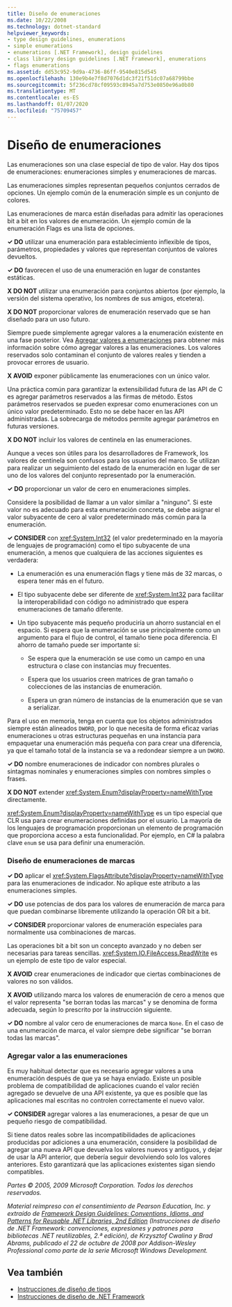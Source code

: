 ```yaml
---
title: Diseño de enumeraciones
ms.date: 10/22/2008
ms.technology: dotnet-standard
helpviewer_keywords:
- type design guidelines, enumerations
- simple enumerations
- enumerations [.NET Framework], design guidelines
- class library design guidelines [.NET Framework], enumerations
- flags enumerations
ms.assetid: dd53c952-9d9a-4736-86ff-9540e815d545
ms.openlocfilehash: 130e9b4e7f8d7076d1dc3f21f51dc07a68799bbe
ms.sourcegitcommit: 5f236cd78cf09593c8945a7d753e0850e96a0b80
ms.translationtype: MT
ms.contentlocale: es-ES
ms.lasthandoff: 01/07/2020
ms.locfileid: "75709457"
---
```

# <a name="enum-design"></a>Diseño de enumeraciones

Las enumeraciones son una clase especial de tipo de valor. Hay dos tipos de enumeraciones: enumeraciones simples y enumeraciones de marcas.

Las enumeraciones simples representan pequeños conjuntos cerrados de opciones. Un ejemplo común de la enumeración simple es un conjunto de colores.

Las enumeraciones de marca están diseñadas para admitir las operaciones bit a bit en los valores de enumeración. Un ejemplo común de la enumeración Flags es una lista de opciones.

**✓ DO** utilizar una enumeración para establecimiento inflexible de tipos, parámetros, propiedades y valores que representan conjuntos de valores devueltos.

**✓ DO** favorecen el uso de una enumeración en lugar de constantes estáticas.

**X DO NOT** utilizar una enumeración para conjuntos abiertos (por ejemplo, la versión del sistema operativo, los nombres de sus amigos, etcetera).

**X DO NOT** proporcionar valores de enumeración reservado que se han diseñado para un uso futuro.

Siempre puede simplemente agregar valores a la enumeración existente en una fase posterior. Vea [Agregar valores a enumeraciones](#add_value) para obtener más información sobre cómo agregar valores a las enumeraciones. Los valores reservados solo contaminan el conjunto de valores reales y tienden a provocar errores de usuario.

**X AVOID** exponer públicamente las enumeraciones con un único valor.

Una práctica común para garantizar la extensibilidad futura de las API de C es agregar parámetros reservados a las firmas de método. Estos parámetros reservados se pueden expresar como enumeraciones con un único valor predeterminado. Esto no se debe hacer en las API administradas. La sobrecarga de métodos permite agregar parámetros en futuras versiones.

**X DO NOT** incluir los valores de centinela en las enumeraciones.

Aunque a veces son útiles para los desarrolladores de Framework, los valores de centinela son confusos para los usuarios del marco. Se utilizan para realizar un seguimiento del estado de la enumeración en lugar de ser uno de los valores del conjunto representado por la enumeración.

**✓ DO** proporcionar un valor de cero en enumeraciones simples.

Considere la posibilidad de llamar a un valor similar a "ninguno". Si este valor no es adecuado para esta enumeración concreta, se debe asignar el valor subyacente de cero al valor predeterminado más común para la enumeración.

**✓ CONSIDER** con <xref:System.Int32> (el valor predeterminado en la mayoría de lenguajes de programación) como el tipo subyacente de una enumeración, a menos que cualquiera de las acciones siguientes es verdadera:

- La enumeración es una enumeración flags y tiene más de 32 marcas, o espera tener más en el futuro.

- El tipo subyacente debe ser diferente de <xref:System.Int32> para facilitar la interoperabilidad con código no administrado que espera enumeraciones de tamaño diferente.

- Un tipo subyacente más pequeño produciría un ahorro sustancial en el espacio. Si espera que la enumeración se use principalmente como un argumento para el flujo de control, el tamaño tiene poca diferencia. El ahorro de tamaño puede ser importante si:

  - Se espera que la enumeración se use como un campo en una estructura o clase con instancias muy frecuentes.

  - Espera que los usuarios creen matrices de gran tamaño o colecciones de las instancias de enumeración.

  - Espera un gran número de instancias de la enumeración que se van a serializar.

Para el uso en memoria, tenga en cuenta que los objetos administrados siempre están alineados `DWORD`, por lo que necesita de forma eficaz varias enumeraciones u otras estructuras pequeñas en una instancia para empaquetar una enumeración más pequeña con para crear una diferencia, ya que el tamaño total de la instancia se va a redondear siempre a un `DWORD`.

**✓ DO** nombre enumeraciones de indicador con nombres plurales o sintagmas nominales y enumeraciones simples con nombres simples o frases.

**X DO NOT** extender <xref:System.Enum?displayProperty=nameWithType> directamente.

<xref:System.Enum?displayProperty=nameWithType> es un tipo especial que CLR usa para crear enumeraciones definidas por el usuario. La mayoría de los lenguajes de programación proporcionan un elemento de programación que proporciona acceso a esta funcionalidad. Por ejemplo, en C# la palabra clave `enum` se usa para definir una enumeración.

<a name="design"></a>

### <a name="designing-flag-enums"></a>Diseño de enumeraciones de marcas

**✓ DO** aplicar el <xref:System.FlagsAttribute?displayProperty=nameWithType> para las enumeraciones de indicador. No aplique este atributo a las enumeraciones simples.

**✓ DO** use potencias de dos para los valores de enumeración de marca para que puedan combinarse libremente utilizando la operación OR bit a bit.

**✓ CONSIDER** proporcionar valores de enumeración especiales para normalmente usa combinaciones de marcas.

Las operaciones bit a bit son un concepto avanzado y no deben ser necesarias para tareas sencillas. <xref:System.IO.FileAccess.ReadWrite> es un ejemplo de este tipo de valor especial.

**X AVOID** crear enumeraciones de indicador que ciertas combinaciones de valores no son válidos.

**X AVOID** utilizando marca los valores de enumeración de cero a menos que el valor representa "se borran todas las marcas" y se denomina de forma adecuada, según lo prescrito por la instrucción siguiente.

**✓ DO** nombre al valor cero de enumeraciones de marca `None`. En el caso de una enumeración de marca, el valor siempre debe significar "se borran todas las marcas".

<a name="add_value"></a>

### <a name="adding-value-to-enums"></a>Agregar valor a las enumeraciones

Es muy habitual detectar que es necesario agregar valores a una enumeración después de que ya se haya enviado. Existe un posible problema de compatibilidad de aplicaciones cuando el valor recién agregado se devuelve de una API existente, ya que es posible que las aplicaciones mal escritas no controlen correctamente el nuevo valor.

**✓ CONSIDER** agregar valores a las enumeraciones, a pesar de que un pequeño riesgo de compatibilidad.

Si tiene datos reales sobre las incompatibilidades de aplicaciones producidas por adiciones a una enumeración, considere la posibilidad de agregar una nueva API que devuelva los valores nuevos y antiguos, y dejar de usar la API anterior, que debería seguir devolviendo solo los valores anteriores. Esto garantizará que las aplicaciones existentes sigan siendo compatibles.

*Partes © 2005, 2009 Microsoft Corporation. Todos los derechos reservados.*

*Material reimpreso con el consentimiento de Pearson Education, Inc. y extraído de [Framework Design Guidelines: Conventions, Idioms, and Patterns for Reusable .NET Libraries, 2nd Edition](https://www.informit.com/store/framework-design-guidelines-conventions-idioms-and-9780321545619) (Instrucciones de diseño de .NET Framework: convenciones, expresiones y patrones para bibliotecas .NET reutilizables, 2.ª edición), de Krzysztof Cwalina y Brad Abrams, publicado el 22 de octubre de 2008 por Addison-Wesley Professional como parte de la serie Microsoft Windows Development.*

## <a name="see-also"></a>Vea también

- [Instrucciones de diseño de tipos](../../../docs/standard/design-guidelines/type.md)
- [Instrucciones de diseño de .NET Framework](../../../docs/standard/design-guidelines/index.md)
